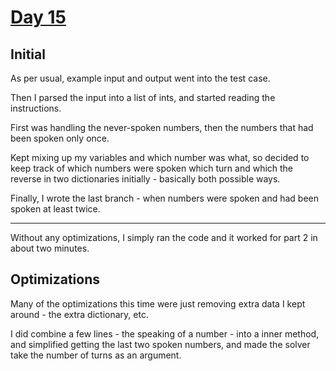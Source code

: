 # [Day 15](https://adventofcode.com/2020/day/15)

## Initial

As per usual, example input and output went into the test case.

Then I parsed the input into a list of ints, and started reading the instructions.

First was handling the never-spoken numbers, then the numbers that had been spoken only once.

Kept mixing up my variables and which number was what, so decided to keep track of which numbers were spoken which turn and which the reverse in two dictionaries initially - basically both possible ways.

Finally, I wrote the last branch - when numbers were spoken and had been spoken at least twice.

***

Without any optimizations, I simply ran the code and it worked for part 2 in about two minutes.

## Optimizations

Many of the optimizations this time were just removing extra data I kept around - the extra dictionary, etc.

I did combine a few lines - the speaking of a number - into a inner method, and simplified getting the last two spoken numbers, and made the solver take the number of turns as an argument.
